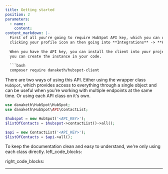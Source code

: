 ```yaml
---
title: Getting started
position: 2
parameters:
  - name:
    content:
content_markdown: |-
  First of all you're going to require HubSpot API key, which you can obtain by logging into your HubSpot account,
  clicking your profile icon an then going into **Integrations** -> **HubSpot API key**.
  
  When you have the API key, you can install the client into your project using Composer. After it's installed,
  you can create the instance in your code.
  
  ```bash
  composer require danaketh/hubspot-client  
  ```
  
  There are two ways of using this API. Either using the wrapper class `HubSpot`, which provides access to everything
  through a single object and can be useful when you're working with multiple endpoints at the same time. Or using
  each API class on it's own.
  
  ```php
  use danaketh\HubSpot\HubSpot;
  use danaketh\HubSpot\API\ContactList;
  
  $hubspot = new HubSpot('<API_KEY>');
  $listOfContacts = $hubspot->contactList()->all();
  
  $api = new ContactList('<API_KEY>');
  $listOfContacts = $api->all();
  ```
  
  To keep the documentation clean and easy to understand, we're only using each class directly.
left_code_blocks:

right_code_blocks:

---
```

